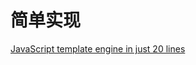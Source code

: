 # 简单实现

[JavaScript template engine in just 20 lines](http://krasimirtsonev.com/blog/article/Javascript-template-engine-in-just-20-line)